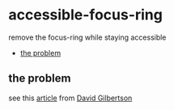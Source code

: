 # accessible-focus-ring

remove the focus-ring while staying accessible

<!-- START doctoc generated TOC please keep comment here to allow auto update -->
<!-- DON'T EDIT THIS SECTION, INSTEAD RE-RUN doctoc TO UPDATE -->


- [the problem](#the-problem)

<!-- END doctoc generated TOC please keep comment here to allow auto update -->

## the problem

see this [article](https://hackernoon.com/removing-that-ugly-focus-ring-and-keeping-it-too-6c8727fefcd2) from [David Gilbertson](https://hackernoon.com/@david.gilbertson)
